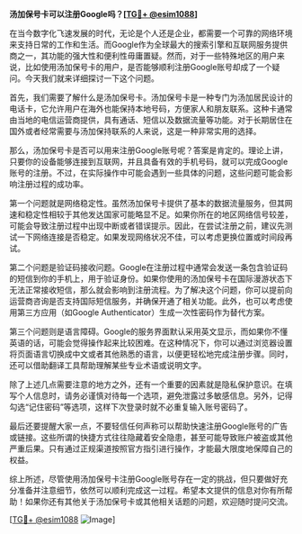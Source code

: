 **汤加保号卡可以注册Google吗？[[TG💪+ @esim1088](https://t.me/s/esim1088)]**

在当今数字化飞速发展的时代，无论是个人还是企业，都需要一个可靠的网络环境来支持日常的工作和生活。而Google作为全球最大的搜索引擎和互联网服务提供商之一，其功能的强大性和便利性毋庸置疑。然而，对于一些特殊地区的用户来说，比如使用汤加保号卡的用户，是否能够顺利注册Google账号却成了一个疑问。今天我们就来详细探讨一下这个问题。

首先，我们需要了解什么是汤加保号卡。汤加保号卡是一种专门为汤加居民设计的电话卡，它允许用户在海外也能保持本地号码，方便家人和朋友联系。这种卡通常由当地的电信运营商提供，具有通话、短信以及数据流量等功能。对于长期居住在国外或者经常需要与汤加保持联系的人来说，这是一种非常实用的选择。

那么，汤加保号卡是否可以用来注册Google账号呢？答案是肯定的。理论上讲，只要你的设备能够连接到互联网，并且具备有效的手机号码，就可以完成Google账号的注册。不过，在实际操作中可能会遇到一些具体的问题，这些问题可能会影响注册过程的成功率。

第一个问题就是网络稳定性。虽然汤加保号卡提供了基本的数据流量服务，但其网速和稳定性相较于其他发达国家可能略显不足。如果你所在的地区网络信号较差，可能会导致注册过程中出现中断或者错误提示。因此，在尝试注册之前，建议先测试一下网络连接是否稳定。如果发现网络状况不佳，可以考虑更换位置或时间段再试。

第二个问题是验证码接收问题。Google在注册过程中通常会发送一条包含验证码的短信到你的手机上，用于验证身份。如果你使用的汤加保号卡在国际漫游状态下无法正常接收短信，那么就会影响到注册流程。为了解决这个问题，你可以提前向运营商咨询是否支持国际短信服务，并确保开通了相关功能。此外，也可以考虑使用第三方应用（如Google Authenticator）生成一次性密码作为替代方案。

第三个问题则是语言障碍。Google的服务界面默认采用英文显示，而如果你不懂英语的话，可能会觉得操作起来比较困难。在这种情况下，你可以通过浏览器设置将页面语言切换成中文或者其他熟悉的语言，以便更轻松地完成注册步骤。同时，还可以借助翻译工具帮助理解某些专业术语或说明文字。

除了上述几点需要注意的地方之外，还有一个重要的因素就是隐私保护意识。在填写个人信息时，请务必谨慎对待每一个选项，避免泄露过多敏感信息。另外，记得勾选“记住密码”等选项，这样下次登录时就不必重复输入账号密码了。

最后还要提醒大家一点，不要轻信任何声称可以帮助快速注册Google账号的广告或链接。这些所谓的快捷方式往往隐藏着安全隐患，甚至可能导致账户被盗或其他严重后果。只有通过正规渠道按照官方指引进行操作，才能最大限度地保障自己的权益。

综上所述，尽管使用汤加保号卡注册Google账号存在一定的挑战，但只要做好充分准备并注意细节，依然可以顺利完成这一过程。希望本文提供的信息对你有所帮助！如果你还有其他关于汤加保号卡或其他相关话题的问题，欢迎随时提问交流。

[[TG💪+ @esim1088](https://t.me/s/esim1088) ![Image](https://i.postimg.cc/4NQfJmqS/Snipaste-2025-05-13-00-14-12.png)]